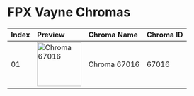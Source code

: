 # FPX Vayne Chromas

| Index | Preview | Chroma Name | Chroma ID |
|:---|:---|:---|:---|
| 01 | <img src='https://raw.communitydragon.org/latest/plugins/rcp-be-lol-game-data/global/default/v1/champion-chroma-images/67/67016.png' alt='Chroma 67016' width='100'> | Chroma 67016 | 67016 |
